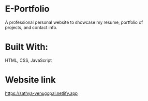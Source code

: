 # E-Portfolio
A professional personal website to showcase my resume, portfolio of projects, and contact info.
# Built With: 
HTML, CSS, JavaScript
# Website link 
https://sathya-venugopal.netlify.app
